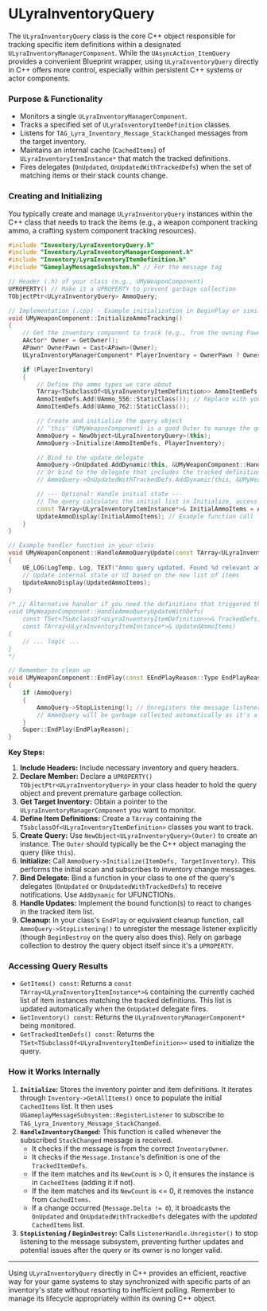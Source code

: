 # ULyraInventoryQuery

The `ULyraInventoryQuery` class is the core C++ object responsible for tracking specific item definitions within a designated `ULyraInventoryManagerComponent`. While the `UAsyncAction_ItemQuery` provides a convenient Blueprint wrapper, using `ULyraInventoryQuery` directly in C++ offers more control, especially within persistent C++ systems or actor components.

### Purpose & Functionality

* Monitors a single `ULyraInventoryManagerComponent`.
* Tracks a specified set of `ULyraInventoryItemDefinition` classes.
* Listens for `TAG_Lyra_Inventory_Message_StackChanged` messages from the target inventory.
* Maintains an internal cache (`CachedItems`) of `ULyraInventoryItemInstance*` that match the tracked definitions.
* Fires delegates (`OnUpdated`, `OnUpdatedWithTrackedDefs`) when the set of matching items or their stack counts change.

### Creating and Initializing

You typically create and manage `ULyraInventoryQuery` instances within the C++ class that needs to track the items (e.g., a weapon component tracking ammo, a crafting system component tracking resources).

```cpp
#include "Inventory/LyraInventoryQuery.h"
#include "Inventory/LyraInventoryManagerComponent.h"
#include "Inventory/LyraInventoryItemDefinition.h"
#include "GameplayMessageSubsystem.h" // For the message tag

// Header (.h) of your class (e.g., UMyWeaponComponent)
UPROPERTY() // Make it a UPROPERTY to prevent garbage collection
TObjectPtr<ULyraInventoryQuery> AmmoQuery;

// Implementation (.cpp) - Example initialization in BeginPlay or similar
void UMyWeaponComponent::InitializeAmmoTracking()
{
    // Get the inventory component to track (e.g., from the owning Pawn)
    AActor* Owner = GetOwner();
    APawn* OwnerPawn = Cast<APawn>(Owner);
    ULyraInventoryManagerComponent* PlayerInventory = OwnerPawn ? OwnerPawn->FindComponentByClass<ULyraInventoryManagerComponent>() : nullptr;

    if (PlayerInventory)
    {
        // Define the ammo types we care about
        TArray<TSubclassOf<ULyraInventoryItemDefinition>> AmmoItemDefs;
        AmmoItemDefs.Add(UAmmo_556::StaticClass()); // Replace with your actual ammo definition classes
        AmmoItemDefs.Add(UAmmo_762::StaticClass());

        // Create and initialize the query object
        // 'this' (UMyWeaponComponent) is a good Outer to manage the query's lifetime
        AmmoQuery = NewObject<ULyraInventoryQuery>(this);
        AmmoQuery->Initialize(AmmoItemDefs, PlayerInventory);

        // Bind to the update delegate
        AmmoQuery->OnUpdated.AddDynamic(this, &UMyWeaponComponent::HandleAmmoQueryUpdate);
        // Or bind to the delegate that includes the tracked definitions
        // AmmoQuery->OnUpdatedWithTrackedDefs.AddDynamic(this, &UMyWeaponComponent::HandleAmmoQueryUpdateWithDefs);

        // --- Optional: Handle initial state ---
        // The query calculates the initial list in Initialize, access it immediately if needed
        const TArray<ULyraInventoryItemInstance*>& InitialAmmoItems = AmmoQuery->GetItems();
        UpdateAmmoDisplay(InitialAmmoItems); // Example function call
    }
}

// Example handler function in your class
void UMyWeaponComponent::HandleAmmoQueryUpdate(const TArray<ULyraInventoryItemInstance*>& UpdatedAmmoItems)
{
    UE_LOG(LogTemp, Log, TEXT("Ammo query updated. Found %d relevant ammo instances."), UpdatedAmmoItems.Num());
    // Update internal state or UI based on the new list of items
    UpdateAmmoDisplay(UpdatedAmmoItems);
}

/* // Alternative handler if you need the definitions that triggered the update
void UMyWeaponComponent::HandleAmmoQueryUpdateWithDefs(
    const TSet<TSubclassOf<ULyraInventoryItemDefinition>>& TrackedDefs,
    const TArray<ULyraInventoryItemInstance*>& UpdatedAmmoItems)
{
    // ... logic ...
}
*/

// Remember to clean up
void UMyWeaponComponent::EndPlay(const EEndPlayReason::Type EndPlayReason)
{
    if (AmmoQuery)
    {
        AmmoQuery->StopListening(); // Unregisters the message listener
        // AmmoQuery will be garbage collected automatically as it's a UPROPERTY
    }
    Super::EndPlay(EndPlayReason);
}
```

**Key Steps:**

1. **Include Headers:** Include necessary inventory and query headers.
2. **Declare Member:** Declare a `UPROPERTY() TObjectPtr<ULyraInventoryQuery>` in your class header to hold the query object and prevent premature garbage collection.
3. **Get Target Inventory:** Obtain a pointer to the `ULyraInventoryManagerComponent` you want to monitor.
4. **Define Item Definitions:** Create a `TArray` containing the `TSubclassOf<ULyraInventoryItemDefinition>` classes you want to track.
5. **Create Query:** Use `NewObject<ULyraInventoryQuery>(Outer)` to create an instance. The `Outer` should typically be the C++ object managing the query (like `this`).
6. **Initialize:** Call `AmmoQuery->Initialize(ItemDefs, TargetInventory)`. This performs the initial scan and subscribes to inventory change messages.
7. **Bind Delegate:** Bind a function in your class to one of the query's delegates (`OnUpdated` or `OnUpdatedWithTrackedDefs`) to receive notifications. Use `AddDynamic` for UFUNCTIONs.
8. **Handle Updates:** Implement the bound function(s) to react to changes in the tracked item list.
9. **Cleanup:** In your class's `EndPlay` or equivalent cleanup function, call `AmmoQuery->StopListening()` to unregister the message listener explicitly (though `BeginDestroy` on the query also does this). Rely on garbage collection to destroy the query object itself since it's a `UPROPERTY`.

### Accessing Query Results

* `GetItems() const`: Returns a `const TArray<ULyraInventoryItemInstance*>&` containing the currently cached list of item instances matching the tracked definitions. This list is updated automatically when the `OnUpdated` delegate fires.
* `GetInventory() const`: Returns the `ULyraInventoryManagerComponent*` being monitored.
* `GetTrackedItemDefs() const`: Returns the `TSet<TSubclassOf<ULyraInventoryItemDefinition>>` used to initialize the query.

### How it Works Internally

1. **`Initialize`:** Stores the inventory pointer and item definitions. It iterates through `Inventory->GetAllItems()` once to populate the initial `CachedItems` list. It then uses `UGameplayMessageSubsystem::RegisterListener` to subscribe to `TAG_Lyra_Inventory_Message_StackChanged`.
2. **`HandleInventoryChanged`:** This function is called whenever the subscribed `StackChanged` message is received.
   * It checks if the message is from the correct `InventoryOwner`.
   * It checks if the `Message.Instance`'s definition is one of the `TrackedItemDefs`.
   * If the item matches and its `NewCount` is > 0, it ensures the instance is in `CachedItems` (adding it if not).
   * If the item matches and its `NewCount` is <= 0, it removes the instance from `CachedItems`.
   * If a change occurred (`Message.Delta != 0`), it broadcasts the `OnUpdated` and `OnUpdatedWithTrackedDefs` delegates with the _updated_ `CachedItems` list.
3. **`StopListening` / `BeginDestroy`:** Calls `ListenerHandle.Unregister()` to stop listening to the message subsystem, preventing further updates and potential issues after the query or its owner is no longer valid.

***

Using `ULyraInventoryQuery` directly in C++ provides an efficient, reactive way for your game systems to stay synchronized with specific parts of an inventory's state without resorting to inefficient polling. Remember to manage its lifecycle appropriately within its owning C++ object.
